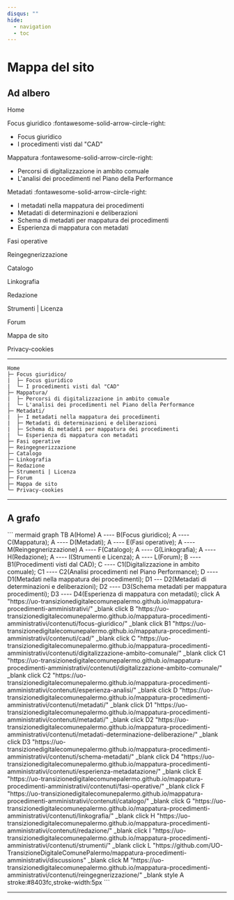 ```yaml
---
disqus: ""
hide:
  - navigation
  - toc
---
```


<style> 
.center {display: flex; justify-content: center; align-items: center; height: auto; }
</style>

# Mappa del sito

## Ad albero

Home

Focus giuridico :fontawesome-solid-arrow-circle-right:

- Focus giuridico
- I procedimenti visti dal "CAD"

Mappatura :fontawesome-solid-arrow-circle-right:

- Percorsi di digitalizzazione in ambito comuale
- L'analisi dei procedimenti nel Piano della Performance

Metadati :fontawesome-solid-arrow-circle-right:

- I metadati nella mappatura dei procedimenti
- Metadati di determinazioni e deliberazioni
- Schema di metadati per mappatura dei procedimenti
- Esperienza di mappatura con metadati 

Fasi operative

Reingegnerizzazione

Catalogo

Linkografia

Redazione

Strumenti | Licenza

Forum

Mappa de sito

Privacy-cookies

---


``` 
Home
├─ Focus giuridico/ 
|  ├─ Focus giuridico
|  └─ I procedimenti visti dal "CAD"
├─ Mappatura/
|  ├─ Percorsi di digitalizzazione in ambito comuale
|  └─ L'analisi dei procedimenti nel Piano della Performance
├─ Metadati/
|  ├─ I metadati nella mappatura dei procedimenti
|  ├─ Metadati di determinazioni e deliberazioni
|  ├─ Schema di metadati per mappatura dei procedimenti
|  └─ Esperienza di mappatura con metadati   
├─ Fasi operative
├─ Reingegnerizzazione
├─ Catalogo
├─ Linkografia
├─ Redazione
├─ Strumenti | Licenza
├─ Forum
├─ Mappa de sito
└─ Privacy-cookies
```

---

## A grafo
<div class="center"> 
``` mermaid
graph TB
A(Home)
A ---- B(Focus giuridico);
A ---- C(Mappatura);
A ---- D(Metadati);
A ---- E(Fasi operative);
A ---- M(Reingegnerizzazione)
A ---- F(Catalogo);
A ---- G(Linkografia);
A ---- H(Redazione);
A ---- I(Strumenti e Licenza);
A ---- L(Forum);
B ---- B1(Procedimenti visti dal CAD);
C ---- C1(Digitalizzazione in ambito comuale);
C1 ---- C2(Analisi procedimenti nel Piano Performance);
D ---- D1(Metadati nella mappatura dei procedimenti);
D1 --- D2(Metadati di determinazioni e deliberazioni);
D2 ---- D3(Schema metadati per mappatura procedimenti);
D3 ---- D4(Esperienza di mappatura con metadati);
click A "https://uo-transizionedigitalecomunepalermo.github.io/mappatura-procedimenti-amministrativi/" _blank
click B "https://uo-transizionedigitalecomunepalermo.github.io/mappatura-procedimenti-amministrativi/contenuti/focus-giuridico/" _blank
click B1 "https://uo-transizionedigitalecomunepalermo.github.io/mappatura-procedimenti-amministrativi/contenuti/cad/" _blank
click C "https://uo-transizionedigitalecomunepalermo.github.io/mappatura-procedimenti-amministrativi/contenuti/digitalizzazione-ambito-comunale/" _blank
click C1 "https://uo-transizionedigitalecomunepalermo.github.io/mappatura-procedimenti-amministrativi/contenuti/digitalizzazione-ambito-comunale/" _blank
click C2 "https://uo-transizionedigitalecomunepalermo.github.io/mappatura-procedimenti-amministrativi/contenuti/esperienza-analisi/" _blank
click D "https://uo-transizionedigitalecomunepalermo.github.io/mappatura-procedimenti-amministrativi/contenuti/metadati/" _blank
click D1 "https://uo-transizionedigitalecomunepalermo.github.io/mappatura-procedimenti-amministrativi/contenuti/metadati/" _blank
click D2 "https://uo-transizionedigitalecomunepalermo.github.io/mappatura-procedimenti-amministrativi/contenuti/metadati-determinazione-deliberazione/" _blank
click D3 "https://uo-transizionedigitalecomunepalermo.github.io/mappatura-procedimenti-amministrativi/contenuti/schema-metadati/" _blank
click D4 "https://uo-transizionedigitalecomunepalermo.github.io/mappatura-procedimenti-amministrativi/contenuti/esperienza-metadatazione/" _blank
click E "https://uo-transizionedigitalecomunepalermo.github.io/mappatura-procedimenti-amministrativi/contenuti/fasi-operative/" _blank
click F "https://uo-transizionedigitalecomunepalermo.github.io/mappatura-procedimenti-amministrativi/contenuti/catalogo/" _blank
click G "https://uo-transizionedigitalecomunepalermo.github.io/mappatura-procedimenti-amministrativi/contenuti/linkografia/" _blank
click H "https://uo-transizionedigitalecomunepalermo.github.io/mappatura-procedimenti-amministrativi/contenuti/redazione/" _blank
click I "https://uo-transizionedigitalecomunepalermo.github.io/mappatura-procedimenti-amministrativi/contenuti/strumenti/" _blank
click L "https://github.com/UO-TransizioneDigitaleComunePalermo/mappatura-procedimenti-amministrativi/discussions" _blank
click M "https://uo-transizionedigitalecomunepalermo.github.io/mappatura-procedimenti-amministrativi/contenuti/reingegnerizzazione/" _blank
style A stroke:#8403fc,stroke-width:5px  
```
</div>

---

<!--
mappa sito (da mettere nel footer)
<a href="https://uo-transizionedigitalecomunepalermo.github.io/mappatura-procedimenti-amministrativi/site-map/" target="_blank" rel="noopener" title="Mappa sito"><span style="background-color: #34b382; color: #ffffff; padding: 0px 3px; border-radius: 3px;">Mappa sito</span></a>
-->


<!-- riferimenti
https://opendatasicilia.github.io/OpenDataSicilia-per-il-Coronavirus/sitemap/
+
https://github.com/opendatasicilia/OpenDataSicilia-per-il-Coronavirus/blob/main/docs/sitemap.md?plain=1
-->

